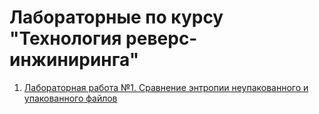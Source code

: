 # Лабораторные по курсу "Технология реверс-инжиниринга"

1. [Лабораторная работа №1. Сравнение энтропии неупакованного и упакованного файлов](Lab1)